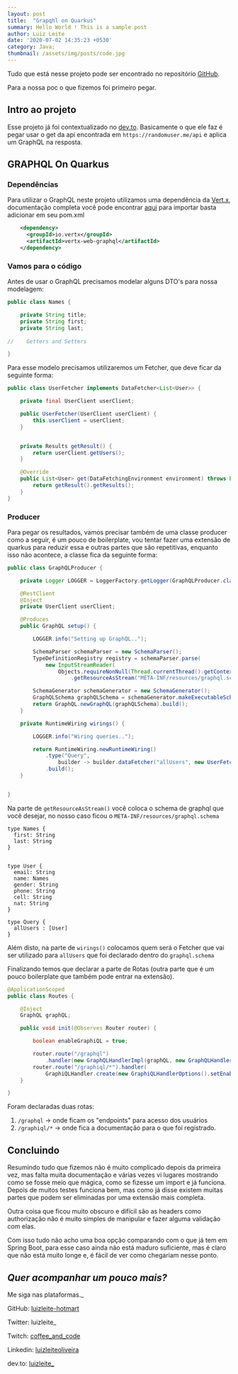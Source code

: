 ```yaml
---
layout: post
title:  "Grapqhl on Quarkus"
summary: Hello World ! This is a sample post
author: Luiz Leite
date: '2020-07-02 14:35:23 +0530'
category: Java; 
thumbnail: /assets/img/posts/code.jpg
---
```


Tudo que está nesse projeto pode ser encontrado no repositório [GitHub](https://github.com/luizleite-hotmart/quarkus-graphql).

Para a nossa poc o que fizemos foi primeiro pegar.

## Intro ao projeto 

Esse projeto já foi contextualizado no [dev.to](https://dev.to/luizleite_/como-usar-graphql-com-quarkus-ndn). Basicamente o que ele faz
é pegar usar o get da api encontrada em `https://randomuser.me/api` e aplica um GraphQL na resposta.

## GRAPHQL On Quarkus

### Dependências

Para utilizar o GraphQL neste projeto utilizamos uma dependência da [Vert.x](https://vertx.io/), documentação completa você pode encontrar
[aqui](https://vertx.io/docs/vertx-web-graphql/java/) para importar basta adicionar em seu pom.xml

```xml
    <dependency>
      <groupId>io.vertx</groupId>
      <artifactId>vertx-web-graphql</artifactId>
    </dependency>
```

### Vamos para o código

Antes de usar o GraphQL precisamos modelar alguns DTO's para nossa modelagem:

```java
public class Names {

    private String title;
    private String first;
    private String last;
    
//    Getters and Setters

}
```

Para esse modelo precisamos utilizaremos um Fetcher, que deve ficar da seguinte forma:

```java
public class UserFetcher implements DataFetcher<List<User>> {

    private final UserClient userClient;

    public UserFetcher(UserClient userClient) {
        this.userClient = userClient;
    }


    private Results getResult() {
        return userClient.getUsers();
    }

    @Override
    public List<User> get(DataFetchingEnvironment environment) throws Exception {
        return getResult().getResults();
    }
}
``` 
    
### Producer

Para pegar os resultados, vamos precisar também de uma classe producer como a seguir, é um pouco de boilerplate, vou tentar fazer uma
extensão de quarkus para reduzir essa e outras partes que são repetitivas, enquanto isso não acontece, a classe fica da seguinte forma:

 ```java
 public class GraphQLProducer {
 
     private Logger LOGGER = LoggerFactory.getLogger(GraphQLProducer.class);
 
     @RestClient
     @Inject
     private UserClient userClient;
 
     @Produces
     public GraphQL setup() {
 
         LOGGER.info("Setting up GraphQL..");
 
         SchemaParser schemaParser = new SchemaParser();
         TypeDefinitionRegistry registry = schemaParser.parse(
             new InputStreamReader(
                 Objects.requireNonNull(Thread.currentThread().getContextClassLoader()
                     .getResourceAsStream("META-INF/resources/graphql.schema"))));
 
         SchemaGenerator schemaGenerator = new SchemaGenerator();
         GraphQLSchema graphQLSchema = schemaGenerator.makeExecutableSchema(registry, wirings());
         return GraphQL.newGraphQL(graphQLSchema).build();
     }
 
     private RuntimeWiring wirings() {
 
         LOGGER.info("Wiring queries..");
 
         return RuntimeWiring.newRuntimeWiring()
             .type("Query",
                 builder -> builder.dataFetcher("allUsers", new UserFetcher(userClient)))
             .build();
     }
 
 
 }
 ```
Na parte de `getResourceAsStream()` você coloca o schema de graphql que você desejar, no nosso caso ficou o `META-INF/resources/graphql.schema`

```
type Names {
  first: String
  last: String
}


type User {
  email: String
  name: Names
  gender: String
  phone: String
  cell: String
  nat: String
}

type Query {
  allUsers : [User]
}
```

Além disto, na parte de `wirings()` colocamos quem será o Fetcher que vai ser utilizado para `allUsers` que foi declarado dentro do `graphql.schema`

Finalizando temos que declarar a parte de Rotas (outra parte que é um pouco boilerplate que também pode entrar na extensão). 

```java
@ApplicationScoped
public class Routes {

    @Inject
    GraphQL graphQL;

    public void init(@Observes Router router) {

        boolean enableGraphiQL = true;

        router.route("/graphql")
            .handler(new GraphQLHandlerImpl(graphQL, new GraphQLHandlerOptions()));
        router.route("/graphiql/*").handler(
            GraphiQLHandler.create(new GraphiQLHandlerOptions().setEnabled(enableGraphiQL)));
    }

}
```

Foram declaradas duas rotas:
 
 1. `/graphql` &#8594; onde ficam os "endpoints" para acesso dos usuários
 2. `/graphiql/*` &#8594; onde fica a documentação para o que foi registrado.
 
 ## Concluindo
 Resumindo tudo que fizemos não é muito complicado depois da primeira vez, mas falta muita documentação e várias vezes vi 
 lugares mostrando como se fosse meio que mágica, como se fizesse um import e já funciona. Depois de muitos testes funciona
 bem, mas como já disse existem muitas partes que podem ser eliminadas por uma extensão mais completa.
 
 Outra coisa que ficou muito obscuro e difícil são as headers como authorização não é muito simples de manipular e fazer alguma
validação com elas.

Com isso tudo não acho uma boa opção comparando com o que já tem em Spring Boot, para esse caso ainda não está maduro suficiente,
mas é claro que não está muito longe e, é fácil de ver como chegariam nesse ponto.

 ## _Quer acompanhar um pouco mais?_ 
 Me siga nas plataformas._

GitHub: [luizleite-hotmart](https://github.com/luizleite-hotmart)

Twitter: luizleite_

Twitch: [coffee_and_code](https://www.twitch.tv/coffee_and_code)

Linkedin: [luizleiteoliveira](https://www.linkedin.com/in/luizleiteoliveira/)

dev.to: [luizleite_](https://dev.to/luizleite_)